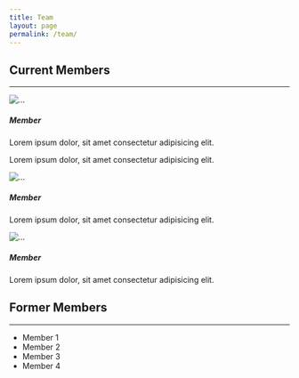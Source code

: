 ```yaml
---
title: Team
layout: page
permalink: /team/
---
```


<div class="py-3">
    <h2>Current Members</h2>
    <hr />
    <div class="card-deck">
        <div class="card mb-3">
            <div class="row g-0">
                <div class="col-md-4">
                    <img src="{{ site.url }}{{ site.baseurl }}/assets/images/placeholder-profile.jpg" class="img-fluid rounded-start" alt="...">
                </div>
                <div class="col-md-8">
                    <div class="card-body">
                    <h5 class="card-title">Member</h5>
                    <p class="card-text">Lorem ipsum dolor, sit amet consectetur adipisicing elit.</p>
                    <p class="card-text">Lorem ipsum dolor, sit amet consectetur adipisicing elit.</p>
                    </div>
                </div>
            </div>
        </div>
        <div class="card mb-3">
            <div class="row g-0">
                <div class="col-md-4">
                    <img src="{{ site.url }}{{ site.baseurl }}/assets/images/placeholder-profile.jpg" class="img-fluid rounded-start" alt="...">
                </div>
                <div class="col-md-8">
                    <div class="card-body">
                    <h5 class="card-title">Member</h5>
                    <p class="card-text">Lorem ipsum dolor, sit amet consectetur adipisicing elit.</p>
                    </div>
                </div>  
            </div>
        </div>
        <div class="card mb-3">
            <div class="row g-0">
                <div class="col-md-4">
                    <img src="{{ site.url }}{{ site.baseurl }}/assets/images/placeholder-profile.jpg" class="img-fluid rounded-start" alt="...">
                </div>
                <div class="col-md-8">
                    <div class="card-body">
                    <h5 class="card-title">Member</h5>
                    <p class="card-text">Lorem ipsum dolor, sit amet consectetur adipisicing elit.</p>
                    </div>
                </div>
            </div>
        </div>
    </div>
</div>


<div class="py-3">
    <h2>Former Members</h2>
    <hr />
    <ul>
        <li>Member 1</li>
        <li>Member 2</li>
        <li>Member 3</li>
        <li>Member 4</li>
    </ul>
</div>

